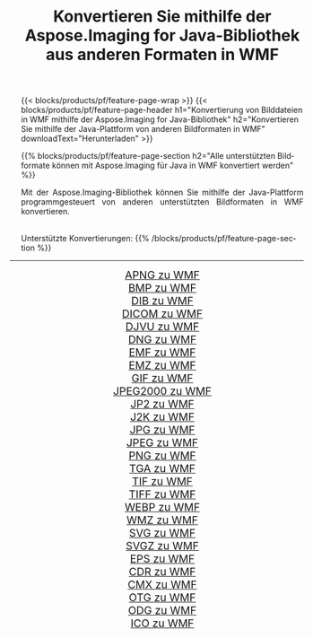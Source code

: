 ﻿---
title: Konvertieren Sie mithilfe der Aspose.Imaging for Java-Bibliothek aus anderen Formaten in WMF 
weight: 3920
url: /de/java/conversion/to/wmf/ 
lang: de
langdirlevel: 2
locales: zh-hans,ja,it,ru,de,es,fr,nl,id,lt,pl,pt,vi,tr,ko,zh-hant,ar,hi,th,sv,cs,uk,he
description: Mit Aspose.Imaging können Sie mithilfe von Java aus anderen Formaten in WMF konvertieren
---

{{< blocks/products/pf/feature-page-wrap >}}
{{< blocks/products/pf/feature-page-header h1="Konvertierung von Bilddateien in WMF mithilfe der Aspose.Imaging for Java-Bibliothek" h2="Konvertieren Sie mithilfe der Java-Plattform von anderen Bildformaten in WMF" downloadText="Herunterladen" >}}


{{% blocks/products/pf/feature-page-section  h2="Alle unterstützten Bildformate können mit Aspose.Imaging für Java in WMF konvertiert werden" %}}
<p align=justify>Mit der Aspose.Imaging-Bibliothek können Sie mithilfe der Java-Plattform programmgesteuert von anderen unterstützten Bildformaten in WMF konvertieren.</p>
<br/>
Unterstützte Konvertierungen:
{{% /blocks/products/pf/feature-page-section %}}
<div class="container-fluid productfamilypage bg-gray">
    <div class="convertypes bg-gray agp-content section">
        <div class="container">
		<hr style="margin-left:-20px;"/>
		<div class="row other-converters" style="gap: 10px;font-size: 19px;text-align:center;">
		    <div class='col-md-2 other-converter remove-lp remove-rp'><a href="/imaging/de/java/conversion/apng-to-wmf/" style="padding:15px;">APNG zu WMF</a></div>
<div class='col-md-2 other-converter remove-lp remove-rp'><a href="/imaging/de/java/conversion/bmp-to-wmf/" style="padding:15px;">BMP zu WMF</a></div>
<div class='col-md-2 other-converter remove-lp remove-rp'><a href="/imaging/de/java/conversion/dib-to-wmf/" style="padding:15px;">DIB zu WMF</a></div>
<div class='col-md-2 other-converter remove-lp remove-rp'><a href="/imaging/de/java/conversion/dicom-to-wmf/" style="padding:15px;">DICOM zu WMF</a></div>
<div class='col-md-2 other-converter remove-lp remove-rp'><a href="/imaging/de/java/conversion/djvu-to-wmf/" style="padding:15px;">DJVU zu WMF</a></div>
<div class='col-md-2 other-converter remove-lp remove-rp'><a href="/imaging/de/java/conversion/dng-to-wmf/" style="padding:15px;">DNG zu WMF</a></div>
<div class='col-md-2 other-converter remove-lp remove-rp'><a href="/imaging/de/java/conversion/emf-to-wmf/" style="padding:15px;">EMF zu WMF</a></div>
<div class='col-md-2 other-converter remove-lp remove-rp'><a href="/imaging/de/java/conversion/emz-to-wmf/" style="padding:15px;">EMZ zu WMF</a></div>
<div class='col-md-2 other-converter remove-lp remove-rp'><a href="/imaging/de/java/conversion/gif-to-wmf/" style="padding:15px;">GIF zu WMF</a></div>
<div class='col-md-2 other-converter remove-lp remove-rp'><a href="/imaging/de/java/conversion/jpeg2000-to-wmf/" style="padding:15px;">JPEG2000 zu WMF</a></div>
<div class='col-md-2 other-converter remove-lp remove-rp'><a href="/imaging/de/java/conversion/jp2-to-wmf/" style="padding:15px;">JP2 zu WMF</a></div>
<div class='col-md-2 other-converter remove-lp remove-rp'><a href="/imaging/de/java/conversion/j2k-to-wmf/" style="padding:15px;">J2K zu WMF</a></div>
<div class='col-md-2 other-converter remove-lp remove-rp'><a href="/imaging/de/java/conversion/jpg-to-wmf/" style="padding:15px;">JPG zu WMF</a></div>
<div class='col-md-2 other-converter remove-lp remove-rp'><a href="/imaging/de/java/conversion/jpeg-to-wmf/" style="padding:15px;">JPEG zu WMF</a></div>
<div class='col-md-2 other-converter remove-lp remove-rp'><a href="/imaging/de/java/conversion/png-to-wmf/" style="padding:15px;">PNG zu WMF</a></div>
<div class='col-md-2 other-converter remove-lp remove-rp'><a href="/imaging/de/java/conversion/tga-to-wmf/" style="padding:15px;">TGA zu WMF</a></div>
<div class='col-md-2 other-converter remove-lp remove-rp'><a href="/imaging/de/java/conversion/tif-to-wmf/" style="padding:15px;">TIF zu WMF</a></div>
<div class='col-md-2 other-converter remove-lp remove-rp'><a href="/imaging/de/java/conversion/tiff-to-wmf/" style="padding:15px;">TIFF zu WMF</a></div>
<div class='col-md-2 other-converter remove-lp remove-rp'><a href="/imaging/de/java/conversion/webp-to-wmf/" style="padding:15px;">WEBP zu WMF</a></div>
<div class='col-md-2 other-converter remove-lp remove-rp'><a href="/imaging/de/java/conversion/wmz-to-wmf/" style="padding:15px;">WMZ zu WMF</a></div>
<div class='col-md-2 other-converter remove-lp remove-rp'><a href="/imaging/de/java/conversion/svg-to-wmf/" style="padding:15px;">SVG zu WMF</a></div>
<div class='col-md-2 other-converter remove-lp remove-rp'><a href="/imaging/de/java/conversion/svgz-to-wmf/" style="padding:15px;">SVGZ zu WMF</a></div>
<div class='col-md-2 other-converter remove-lp remove-rp'><a href="/imaging/de/java/conversion/eps-to-wmf/" style="padding:15px;">EPS zu WMF</a></div>
<div class='col-md-2 other-converter remove-lp remove-rp'><a href="/imaging/de/java/conversion/cdr-to-wmf/" style="padding:15px;">CDR zu WMF</a></div>
<div class='col-md-2 other-converter remove-lp remove-rp'><a href="/imaging/de/java/conversion/cmx-to-wmf/" style="padding:15px;">CMX zu WMF</a></div>
<div class='col-md-2 other-converter remove-lp remove-rp'><a href="/imaging/de/java/conversion/otg-to-wmf/" style="padding:15px;">OTG zu WMF</a></div>
<div class='col-md-2 other-converter remove-lp remove-rp'><a href="/imaging/de/java/conversion/odg-to-wmf/" style="padding:15px;">ODG zu WMF</a></div>
<div class='col-md-2 other-converter remove-lp remove-rp'><a href="/imaging/de/java/conversion/ico-to-wmf/" style="padding:15px;">ICO zu WMF</a></div>
                </div>
        </div>
    </div>
</div>
<br/>

